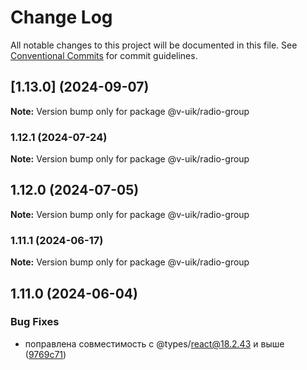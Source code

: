 # Change Log

All notable changes to this project will be documented in this file.
See [Conventional Commits](https://conventionalcommits.org) for commit guidelines.

## [1.13.0] (2024-09-07)

**Note:** Version bump only for package @v-uik/radio-group





### 1.12.1 (2024-07-24)

**Note:** Version bump only for package @v-uik/radio-group





## 1.12.0 (2024-07-05)

**Note:** Version bump only for package @v-uik/radio-group





### 1.11.1 (2024-06-17)

**Note:** Version bump only for package @v-uik/radio-group





## 1.11.0 (2024-06-04)


### Bug Fixes

* поправлена совместимость с @types/react@18.2.43 и выше ([9769c71](#))
